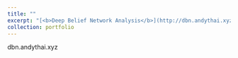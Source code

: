 ```yaml
---
title: ""
excerpt: "[<b>Deep Belief Network Analysis</b>](http://dbn.andythai.xyz)<br/>An analysis of deep belief network performance on the MNIST dataset across different parameters.<br/>[<img src='/images/dbn.png'>](http://dbn.andythai.xyz)"
collection: portfolio
---
```


dbn.andythai.xyz
